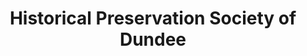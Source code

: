 ---
layout: repo
title: "Historical Preservation Society of Dundee"
id: 3930
permalink: repos/3930/
---